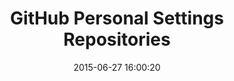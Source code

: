 ---
layout: post
title:  "GitHub Personal Settings Repositories"
date:   2015-06-27 16:00:20
categories: github
tags: profile settings list empty
screenshot: github-personal-settings-24.jpg
alt-screenshots: github-personal-settings-24-empty.jpg
---